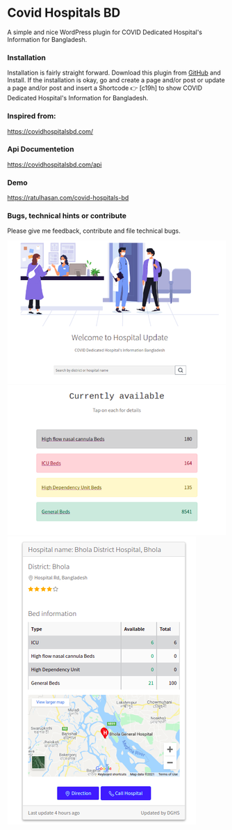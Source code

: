# Covid Hospitals BD

A simple and nice WordPress plugin for COVID Dedicated Hospital's Information for Bangladesh.

### Installation
Installation is fairly straight forward. Download this plugin from [GitHub](https://github.com/RatulHasan/covid-hospitals-bd/archive/refs/heads/main.zip) and Install.
If the installation is okay, go and create a page and/or post or update a page and/or post and insert a Shortcode 👉 [c19h] to show COVID Dedicated Hospital's Information for Bangladesh.

### Inspired from:
https://covidhospitalsbd.com/

### Api Documentetion
https://covidhospitalsbd.com/api

### Demo
https://ratulhasan.com/covid-hospitals-bd

### Bugs, technical hints or contribute
Please give me feedback, contribute and file technical bugs.

![Home page](https://raw.githubusercontent.com/RatulHasan/covid-hospitals-bd/main/assets/Screenshot1.png)
![Available Beds](https://raw.githubusercontent.com/RatulHasan/covid-hospitals-bd/main/assets/Screenshot2.png)
![Hospital](https://raw.githubusercontent.com/RatulHasan/covid-hospitals-bd/main/assets/Screenshot3.png)
